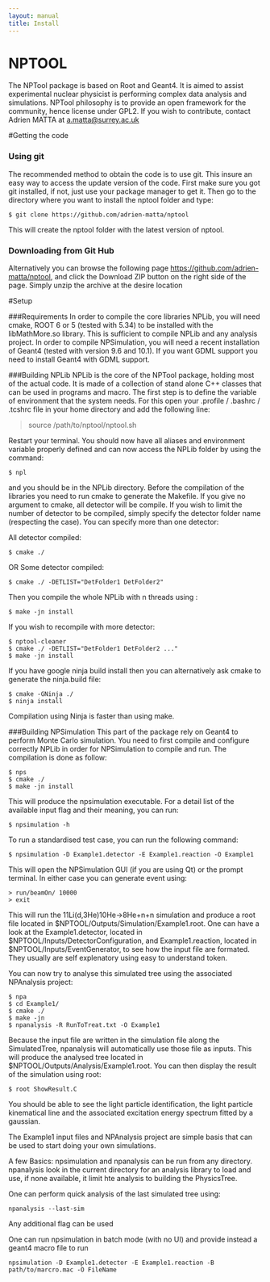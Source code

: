 ```yaml
---
layout: manual 
title: Install 
---
```

NPTOOL
======

The NPTool package is based on Root and Geant4. It is aimed to assist experimental nuclear physicist is performing complex data analysis and simulations. NPTool philosophy is to provide an open framework for the community, hence license under GPL2. If you wish to contribute, contact Adrien MATTA at a.matta@surrey.ac.uk

#Getting the code
### Using git
The recommended method to obtain the code is to use git. This insure an easy way to access the update version of the code. First make sure you got git installed, if not, just use your package manager to get it. Then go to the directory where you want to install the nptool folder and type:

````
$ git clone https://github.com/adrien-matta/nptool
````
This will create the nptool folder with the latest version of nptool.

### Downloading from Git Hub
Alternatively you can browse the following page https://github.com/adrien-matta/nptool, and click the Download ZIP button on the right side of the page. Simply unzip the archive at the desire location

#Setup

###Requirements
In order to compile the core libraries NPLib, you will need cmake, ROOT 6 or 5 (tested with 5.34) to be installed with the libMathMore.so library. This is sufficient to compile NPLib and any analysis project. In order to compile NPSimulation, you will need a recent installation of Geant4 (tested with version 9.6 and 10.1). If you want GDML support you need to install Geant4 with GDML support.

###Building NPLib
NPLib is the core of the NPTool package, holding most of the actual code. It is made of a collection of stand alone C++ classes that can be used in programs and macro. The first step is to define the variable of environment that the system needs. For this open your .profile / .bashrc / .tcshrc file in your home directory and add the following line:

> source /path/to/nptool/nptool.sh

Restart your terminal. You should now have all aliases and environment variable properly defined and can now access the NPLib folder by using the command:

````
$ npl 
````
and you should be in the NPLib directory. 
Before the compilation of the libraries you need to run cmake to generate the Makefile. If you give no argument to cmake, all detector will be compile. If you wish to limit the number of detector to be compiled, simply specify the detector folder name (respecting the case). You can specify more than one detector:

All detector compiled:

````
$ cmake ./ 
````
OR Some detector compiled:

````
$ cmake ./ -DETLIST="DetFolder1 DetFolder2"
````

Then you compile the whole NPLib with n threads using :

````
$ make -jn install
````

If you wish to recompile with more detector:

````
$ nptool-cleaner
$ cmake ./ -DETLIST="DetFolder1 DetFolder2 ..."
$ make -jn install
````

If you have google ninja build install then you can alternatively ask cmake to generate the ninja.build file:

````
$ cmake -GNinja ./
$ ninja install
````

Compilation using Ninja is faster than using make.

###Building NPSimulation
This part of the package rely on Geant4 to perform Monte Carlo simulation. You need to first compile and configure correctly NPLib in order for NPSimulation to compile and run. The compilation is done as follow:

````
$ nps
$ cmake ./
$ make -jn install
`````

This will produce the npsimulation executable. For a detail list of the available input flag and their meaning, you can run:

````
$ npsimulation -h
````

To run a standardised test case, you can run the following command:

````
$ npsimulation -D Example1.detector -E Example1.reaction -O Example1
````

This will open the NPSimulation GUI (if you are using Qt) or the prompt terminal. In either case you can generate event using:

````
> run/beamOn/ 10000
> exit
````

This will run the 11Li(d,3He)10He->8He+n+n simulation and produce a root file located in $NPTOOL/Outputs/Simulation/Example1.root. One can have a look at the Example1.detector, located in $NPTOOL/Inputs/DetectorConfiguration, and Example1.reaction, located in $NPTOOL/Inputs/EventGenerator, to see how the input file are formated. They usually are self explenatory using easy to understand token.

You can now try to analyse this simulated tree using the associated NPAnalysis project:

````
$ npa
$ cd Example1/
$ cmake ./
$ make -jn
$ npanalysis -R RunToTreat.txt -O Example1
````

Because the input file are written in the simulation file along the SimulatedTree, npanalysis will automatically use those file as inputs. This will produce the analysed tree located in $NPTOOL/Outputs/Analysis/Example1.root. You can then display the result of the simulation using root:

````
$ root ShowResult.C
````

You should be able to see the light particle identification, the light particle kinematical line and the associated excitation energy spectrum fitted by a gaussian.
 
The Example1 input files and NPAnalysis project are simple basis that can be used to start doing your own simulations.

A few Basics: 
npsimulation and npanalysis can be run from any directory. npanalysis look in the current directory for an analysis library to load and use, if none available, it limit hte analysis to building the PhysicsTree.

One can perform quick analysis of the last simulated tree using:

````
npanalysis --last-sim 
````
Any additional flag can be used

One can run npsimulation in batch mode (with no UI) and provide instead a geant4 macro file to run

````
npsimulation -D Example1.detector -E Example1.reaction -B path/to/marcro.mac -O FileName
````


